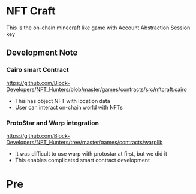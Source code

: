# NFT Craft

This is the on-chain minecraft like game with Account Abstraction Session key

## Development Note

### Cairo smart Contract

https://github.com/Block-Developers/NFT_Hunters/blob/master/games/contracts/src/nftcraft.cairo

- This has object NFT with location data
- User can interact on-chain world with NFTs

### ProtoStar and Warp integration

https://github.com/Block-Developers/NFT_Hunters/tree/master/games/contracts/warplib

- It was difficult to use warp with protostar at first, but we did it
- This enables complicated smart contract development

# Pre
